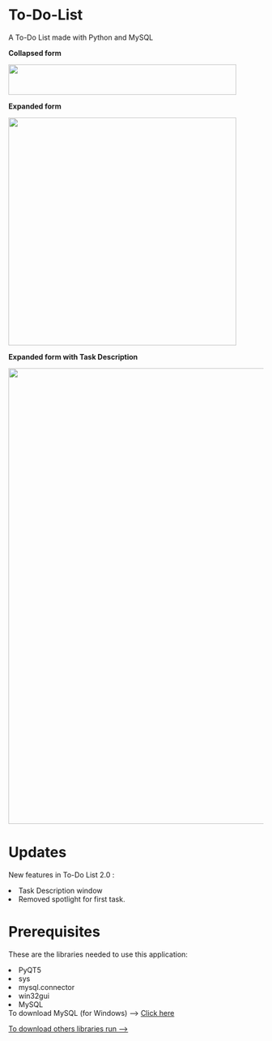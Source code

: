 # To-Do-List
A To-Do List made with Python and MySQL

<b>Collapsed form </b>

<img src="https://github.com/SahilDave04/To-Do-List/assets/93636117/d1c6e5b1-d71b-4378-860d-771570e0b6cb" width="450" height="60">


<b>Expanded form </b>

<img src="https://github.com/SahilDave04/To-Do-List/assets/93636117/64121f3c-ea8b-472b-96d1-7df5b3de8bd8" width="450">

<b>Expanded form with Task Description </b>

<img src="https://github.com/SahilDave04/To-Do-List/assets/93636117/82ac2882-d166-497a-935c-ee04193d66a0" width="900">

# Updates
New features in To-Do List 2.0 :
<li>Task Description window</li>
<li>Removed spotlight for first task.</li>

# Prerequisites
These are the libraries needed to use this application:
<li>PyQT5</li>
<li>sys</li>
<li>mysql.connector</li>
<li>win32gui</li>
<li>MySQL</li>
To download MySQL (for Windows) -->  <a href = https://dev.mysql.com/downloads/installer>Click here

To download others libraries run -->  
